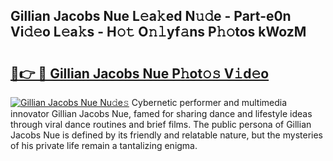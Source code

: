 ## Gillian Jacobs Nue L𝚎a𝚔ed N𝚞𝚍e - Part-e0n Vi𝚍𝚎o L𝚎a𝚔s - H𝚘𝚝 O𝚗𝚕yf𝚊ns P𝚑𝚘tos kWozM

# <h2><a href="http://kf1165b.oniu.top/?m=Gillian+Jacobs+Nue">🔗👉 🔴 Gillian Jacobs Nue P𝚑ot𝚘𝚜 V𝚒d𝚎o</a></h2>

[![Gillian Jacobs Nue Nu𝚍e𝚜](https://i.imgur.com/0qMVB7G.gif)](http://kf1165b.oniu.top/?m=Gillian+Jacobs+Nue)
Cybernetic performer and multimedia innovator Gillian Jacobs Nue, famed for sharing dance and lifestyle ideas through viral dance routines and brief films. The public persona of Gillian Jacobs Nue is defined by its friendly and relatable nature, but the mysteries of his private life remain a tantalizing enigma.  
